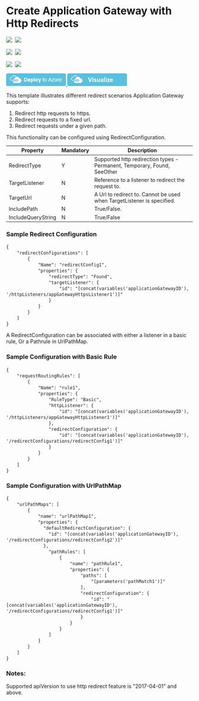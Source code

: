# Create Application Gateway with Http Redirects

<IMG SRC="https://azbotstorage.blob.core.windows.net/badges/101-application-gateway-redirect/PublicLastTestDate.svg" />&nbsp;
<IMG SRC="https://azbotstorage.blob.core.windows.net/badges/101-application-gateway-redirect/PublicDeployment.svg" />&nbsp;

<IMG SRC="https://azbotstorage.blob.core.windows.net/badges/101-application-gateway-redirect/FairfaxLastTestDate.svg" />&nbsp;
<IMG SRC="https://azbotstorage.blob.core.windows.net/badges/101-application-gateway-redirect/FairfaxDeployment.svg" />&nbsp;

<IMG SRC="https://azbotstorage.blob.core.windows.net/badges/101-application-gateway-redirect/BestPracticeResult.svg" />&nbsp;
<IMG SRC="https://azbotstorage.blob.core.windows.net/badges/101-application-gateway-redirect/CredScanResult.svg" />&nbsp;

<a href="https://portal.azure.com/#create/Microsoft.Template/uri/https%3A%2F%2Fraw.githubusercontent.com%2FAzure%2Fazure-quickstart-templates%2Fmaster%2F101-application-gateway-redirect%2Fazuredeploy.json" target="_blank">
    <img src="https://raw.githubusercontent.com/Azure/azure-quickstart-templates/master/1-CONTRIBUTION-GUIDE/images/deploytoazure.png"/>
</a>
<a href="http://armviz.io/#/?load=https%3A%2F%2Fraw.githubusercontent.com%2FAzure%2Fazure-quickstart-templates%2Fmaster%2F101-application-gateway-redirect%2Fazuredeploy.json" target="_blank">
    <img src="https://raw.githubusercontent.com/Azure/azure-quickstart-templates/master/1-CONTRIBUTION-GUIDE/images/visualizebutton.png"/>
</a>

This template illustrates different redirect scenarios Application Gateway supports:

1. Redirect http requests to https.
2. Redirect requests to a fixed url.
3. Redirect requests under a given path.

This functionality can be configured using RedirectConfiguration.

| Property | Mandatory | Description |
|---|---|---|
| RedirectType | Y | Supported http redirection types - Permanent, Temporary, Found, SeeOther |
| TargetListener | N | Reference to a listener to redirect the request to. |
| TargetUrl | N | A Url to redirect to. Cannot be used when TargetListener is specified.|
| IncludePath | N | True/False.|
| IncludeQueryString | N | True/False |

### Sample Redirect Configuration
```
{
    "redirectConfigurations": [
        {
            "Name": "redirectConfig1",
            "properties": {
                "redirectType": "Found",
                "targetListener": {
                    "id": "[concat(variables('applicationGatewayID'), '/httpListeners/appGatewayHttpsListener1')]"
                }
            }
        }
    ]
}
```
A RedirectConfiguration can be associated with either a listener in a basic rule, Or a Pathrule in UrlPathMap.

### Sample Configuration with Basic Rule
```
{
    "requestRoutingRules": [
        {
            "Name": "rule1",
            "properties": {
                "RuleType": "Basic",
                "httpListener": {
                    "id": "[concat(variables('applicationGatewayID'), '/httpListeners/appGatewayHttpListener1')]"
                },
                "redirectConfiguration": {
                    "id": "[concat(variables('applicationGatewayID'), '/redirectConfigurations/redirectConfig1')]"
                }
            }
        }
    ]
}
```

### Sample Configuration with UrlPathMap
```
{
    "urlPathMaps": [
        {
            "name": "urlPathMap1",
            "properties": {
              "defaultRedirectConfiguration": {
                "id": "[concat(variables('applicationGatewayID'), '/redirectConfigurations/redirectConfig2')]"
              },
                "pathRules": [
                    {
                        "name": "pathRule1",
                        "properties": {
                            "paths": [
                                "[parameters('pathMatch1')]"
                            ],
                            "redirectConfiguration": {
                                "id": "[concat(variables('applicationGatewayID'), '/redirectConfigurations/redirectConfig1')]"
                            }
                        }
                    }
                ]
            }
        }
    ]
}
```

### Notes:
Supported apiVersion to use http redirect feature is "2017-04-01" and above.

